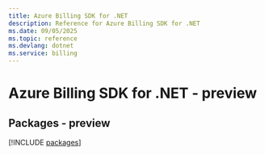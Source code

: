```yaml
---
title: Azure Billing SDK for .NET
description: Reference for Azure Billing SDK for .NET
ms.date: 09/05/2025
ms.topic: reference
ms.devlang: dotnet
ms.service: billing
---
```

# Azure Billing SDK for .NET - preview
## Packages - preview
[!INCLUDE [packages](billing-index.md)]